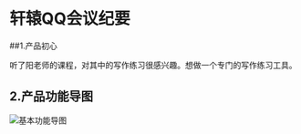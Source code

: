 
# 轩辕QQ会议纪要

##1.产品初心
 
 听了阳老师的课程，对其中的写作练习很感兴趣。想做一个专门的写作练习工具。

## 2.产品功能导图

![基本功能导图](http://ocwyew47b.bkt.clouddn.com/865251999506151747.jpg)


